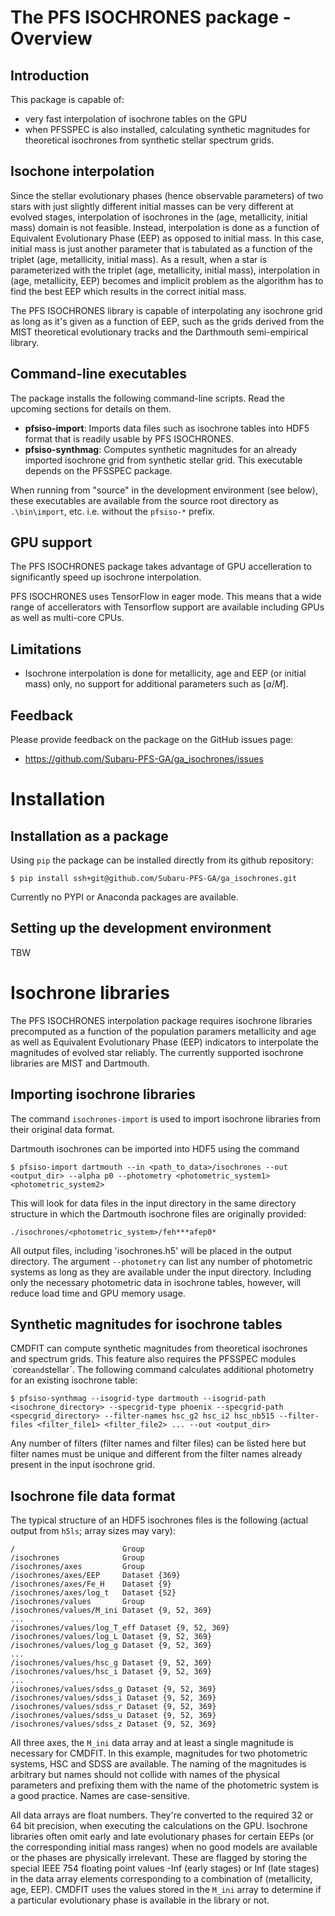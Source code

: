 # The PFS ISOCHRONES package - Overview

## Introduction

This package is capable of:

* very fast interpolation of isochrone tables on the GPU
* when PFSSPEC is also installed, calculating synthetic magnitudes for theoretical isochrones from synthetic stellar spectrum grids.

## Isochone interpolation

Since the stellar evolutionary phases (hence observable parameters) of two stars with just slightly different initial masses can be very different at evolved stages, interpolation of isochrones in the (age, metallicity, initial mass) domain is not feasible. Instead, interpolation is done as a function of Equivalent Evolutionary Phase (EEP) as opposed to initial mass. In this case, initial mass is just another parameter that is tabulated as a function of the triplet (age, metallicity, initial mass). As a result, when a star is parameterized with the triplet (age, metallicity, initial mass), interpolation in (age, metallicity, EEP) becomes and implicit problem as the algorithm has to find the best EEP which results in the correct initial mass.

The PFS ISOCHRONES library is capable of interpolating any isochrone grid as long as it's given as a function of EEP, such as the grids derived from the MIST theoretical evolutionary tracks and the Darthmouth semi-empirical library.

## Command-line executables

The package installs the following command-line scripts. Read the upcoming sections for details on them.

* **pfsiso-import**: Imports data files such as isochrone tables into HDF5 format that is readily usable by PFS ISOCHRONES.
* **pfsiso-synthmag**: Computes synthetic magnitudes for an already imported isochrone grid from synthetic stellar grid. This executable depends on the PFSSPEC package.

When running from "source" in the development environment (see below), these executables are available from the source root directory as `.\bin\import`, etc. i.e. without the `pfsiso-*` prefix.

## GPU support

The PFS ISOCHRONES package takes advantage of GPU accelleration to significantly speed up isochrone interpolation.

PFS ISOCHRONES uses TensorFlow in eager mode. This means that a wide range of accellerators with Tensorflow support are available including GPUs as well as multi-core CPUs.

## Limitations

* Isochrone interpolation is done for metallicity, age and EEP (or initial mass) only, no support for additional parameters such as $[a/M]$.

## Feedback

Please provide feedback on the package on the GitHub issues page:

* https://github.com/Subaru-PFS-GA/ga_isochrones/issues

# Installation

## Installation as a package

Using `pip` the package can be installed directly from its github repository:

    $ pip install ssh+git@github.com/Subaru-PFS-GA/ga_isochrones.git

Currently no PYPI or Anaconda packages are available.

## Setting up the development environment

TBW

# Isochrone libraries

The PFS ISOCHRONES interpolation package requires isochrone libraries precomputed as a function of the population paramers metallicity and age as well as Equivalent Evolutionary Phase (EEP) indicators to interpolate the magnitudes of evolved star reliably. The currently supported isochrone libraries are MIST and Dartmouth.

## Importing isochrone libraries

The command `isochrones-import` is used to import isochrone libraries from their original data format. 

Dartmouth isochrones can be imported into HDF5 using the command

    $ pfsiso-import dartmouth --in <path_to_data>/isochrones --out <output_dir> --alpha p0 --photometry <photometric_system1> <photometric_system2>

This will look for data files in the input directory in the same directory structure in which the Dartmouth isochrone files are originally provided:

    ./isochrones/<photometric_system>/feh***afep0*

All output files, including 'isochrones.h5' will be placed in the output directory. The argument `--photometry` can list any number of photometric systems as long as they are available under the input directory. Including only the necessary photometric data in isochrone tables, however, will reduce load time and GPU memory usage.

## Synthetic magnitudes for isochrone tables

CMDFIT can compute synthetic magnitudes from theoretical isochrones and spectrum grids. This feature also requires the PFSSPEC modules ˙core` and `stellar`. The following command calculates additional photometry for an existing isochrone table:

    $ pfsiso-synthmag --isogrid-type dartmouth --isogrid-path <isochrone_directory> --specgrid-type phoenix --specgrid-path <specgrid_directory> --filter-names hsc_g2 hsc_i2 hsc_nb515 --filter-files <filter_file1> <filter_file2> ... --out <output_dir>

Any number of filters (filter names and filter files) can be listed here but filter names must be unique and different from the filter names already present in the input isochrone grid.

## Isochrone file data format

The typical structure of an HDF5 isochrones files is the following (actual output from `h5ls`; array sizes may vary):

    /                        Group
    /isochrones              Group
    /isochrones/axes         Group
    /isochrones/axes/EEP     Dataset {369}
    /isochrones/axes/Fe_H    Dataset {9}
    /isochrones/axes/log_t   Dataset {52}
    /isochrones/values       Group
    /isochrones/values/M_ini Dataset {9, 52, 369}
    ...    
    /isochrones/values/log_T_eff Dataset {9, 52, 369}
    /isochrones/values/log_L Dataset {9, 52, 369}
    /isochrones/values/log_g Dataset {9, 52, 369}
    ...
    /isochrones/values/hsc_g Dataset {9, 52, 369}
    /isochrones/values/hsc_i Dataset {9, 52, 369}
    ...
    /isochrones/values/sdss_g Dataset {9, 52, 369}
    /isochrones/values/sdss_i Dataset {9, 52, 369}
    /isochrones/values/sdss_r Dataset {9, 52, 369}
    /isochrones/values/sdss_u Dataset {9, 52, 369}
    /isochrones/values/sdss_z Dataset {9, 52, 369}

All three axes, the `M_ini` data array and at least a single magnitude is necessary for CMDFIT. In this example, magnitudes for two photometric systems, HSC and SDSS are available. The naming of the magnitudes is arbitrary but names should not collide with names of the physical parameters and prefixing them with the name of the photometric system is a good practice. Names are case-sensitive.

All data arrays are float numbers. They're converted to the required 32 or 64 bit precision, when executing the calculations on the GPU. Isochrone libraries often omit early and late evolutionary phases for certain EEPs (or the corresponding initial mass ranges) when no good models are available or the phases are physically irrelevant. These are flagged by storing the special IEEE 754 floating point values -Inf (early stages) or Inf (late stages) in the data array elements corresponding to a combination of (metallicity, age, EEP). CMDFIT uses the values stored in the `M_ini` array to determine if a particular evolutionary phase is available in the library or not.